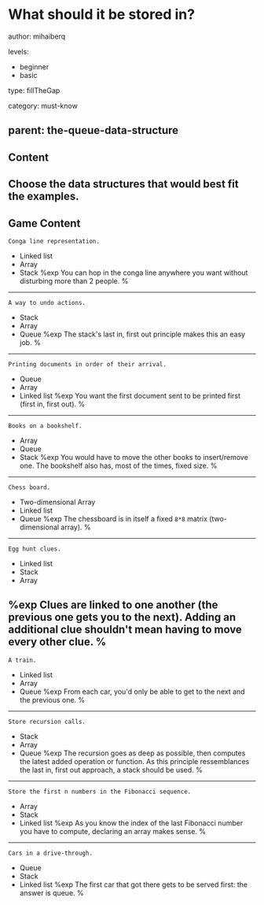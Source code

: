 # What should it be stored in?
author: mihaiberq

levels:

  - beginner
  - basic

type: fillTheGap

category: must-know

parent: the-queue-data-structure
---
## Content

Choose the data structures that would best fit the examples.
---
## Game Content

```
Conga line representation.
```
* Linked list
* Array
* Stack
%exp
You can hop in the conga line anywhere you want without disturbing more than 2 people.
%
---

```
A way to undo actions.
```
* Stack
* Array
* Queue
%exp
The stack's last in, first out principle makes this an easy job.
%
---
```
Printing documents in order of their arrival.
```
* Queue
* Array
* Linked list
%exp
You want the first document sent to be printed first (first in, first out).
%
---
```
Books on a bookshelf.
```
* Array
* Queue
* Stack
%exp
You would have to move the other books to insert/remove one. The bookshelf also has, most of the times, fixed size.
%
---
```
Chess board.
```
* Two-dimensional Array
* Linked list
* Queue
%exp
The chessboard is in itself a fixed `8*8` matrix (two-dimensional array).
%
---
```
Egg hunt clues.
```
* Linked list
* Stack
* Array

%exp
Clues are linked to one another (the previous one gets you to the next). Adding an additional clue shouldn't mean having to move every other clue.
%
---
```
A train.
```
* Linked list
* Array
* Queue
%exp
From each car, you'd only be able to get to the next and the previous one.
%
---
```
Store recursion calls.
```
* Stack
* Array
* Queue
%exp
The recursion goes as deep as possible, then computes the latest added operation or function. As this principle ressemblances the last in, first out approach, a stack should be used.
%
---
```
Store the first n numbers in the Fibonacci sequence.
```

* Array
* Stack
* Linked list
%exp
As you know the index of the last Fibonacci number you have to compute, declaring an array makes sense.
%
---
```
Cars in a drive-through.
```
* Queue
* Stack
* Linked list
%exp
The first car that got there gets to be served first: the answer is queue.
%
